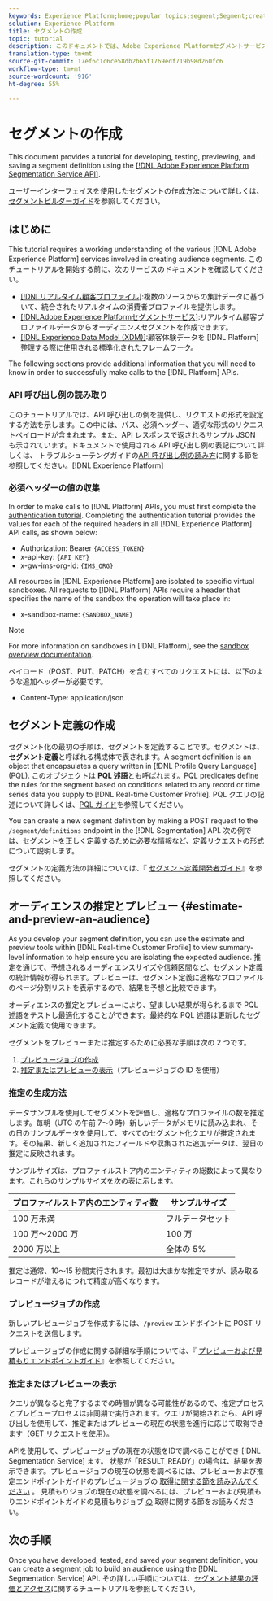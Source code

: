 ```yaml
---
keywords: Experience Platform;home;popular topics;segment;Segment;create segment;segmentation;create a segment;Segmentation Service;
solution: Experience Platform
title: セグメントの作成
topic: tutorial
description: このドキュメントでは、Adobe Experience PlatformセグメントサービスAPIを使用したセグメント定義の開発、テスト、プレビュー、保存に関するチュートリアルを提供します。
translation-type: tm+mt
source-git-commit: 17ef6c1c6ce58db2b65f1769edf719b98d260fc6
workflow-type: tm+mt
source-wordcount: '916'
ht-degree: 55%

---
```



# セグメントの作成

This document provides a tutorial for developing, testing, previewing, and saving a segment definition using the [[!DNL Adobe Experience Platform Segmentation Service API]](../api/getting-started.md).

ユーザーインターフェイスを使用したセグメントの作成方法について詳しくは、[セグメントビルダーガイド](../ui/overview.md)を参照してください。

## はじめに

This tutorial requires a working understanding of the various [!DNL Adobe Experience Platform] services involved in creating audience segments. このチュートリアルを開始する前に、次のサービスのドキュメントを確認してください。

- [[!DNLリアルタイム顧客プロファイル]](../../profile/home.md):複数のソースからの集計データに基づいて、統合されたリアルタイムの消費者プロファイルを提供します。
- [[!DNLAdobe Experience Platformセグメントサービス]](../home.md):リアルタイム顧客プロファイルデータからオーディエンスセグメントを作成できます。
- [[!DNL Experience Data Model (XDM)]](../../xdm/home.md):顧客体験データを [!DNL Platform] 整理する際に使用される標準化されたフレームワーク。

The following sections provide additional information that you will need to know in order to successfully make calls to the [!DNL Platform] APIs.

### API 呼び出し例の読み取り

このチュートリアルでは、API 呼び出しの例を提供し、リクエストの形式を設定する方法を示します。この中には、パス、必須ヘッダー、適切な形式のリクエストペイロードが含まれます。また、API レスポンスで返されるサンプル JSON も示されています。ドキュメントで使用される API 呼び出し例の表記について詳しくは、 トラブルシューテングガイドの[API 呼び出し例の読み方](../../landing/troubleshooting.md#how-do-i-format-an-api-request)に関する節を参照してください。[!DNL Experience Platform]

### 必須ヘッダーの値の収集

In order to make calls to [!DNL Platform] APIs, you must first complete the [authentication tutorial](../../tutorials/authentication.md). Completing the authentication tutorial provides the values for each of the required headers in all [!DNL Experience Platform] API calls, as shown below:

- Authorization: Bearer `{ACCESS_TOKEN}`
- x-api-key: `{API_KEY}`
- x-gw-ims-org-id: `{IMS_ORG}`

All resources in [!DNL Experience Platform] are isolated to specific virtual sandboxes. All requests to [!DNL Platform] APIs require a header that specifies the name of the sandbox the operation will take place in:

- x-sandbox-name: `{SANDBOX_NAME}`

>[!NOTE]
>
>For more information on sandboxes in [!DNL Platform], see the [sandbox overview documentation](../../sandboxes/home.md).

ペイロード（POST、PUT、PATCH）を含むすべてのリクエストには、以下のような追加ヘッダーが必要です。

- Content-Type: application/json

## セグメント定義の作成

セグメント化の最初の手順は、セグメントを定義することです。セグメントは、**セグメント定義**&#x200B;と呼ばれる構成体で表されます。A segment definition is an object that encapsulates a query written in [!DNL Profile Query Language] (PQL). このオブジェクトは **PQL 述語**&#x200B;とも呼ばれます。PQL predicates define the rules for the segment based on conditions related to any record or time series data you supply to [!DNL Real-time Customer Profile]. PQL クエリの記述について詳しくは、[PQL ガイド](../pql/overview.md)を参照してください。

You can create a new segment definition by making a POST request to the `/segment/definitions` endpoint in the [!DNL Segmentation] API. 次の例では、セグメントを正しく定義するために必要な情報など、定義リクエストの形式について説明します。

セグメントの定義方法の詳細については、『 [セグメント定義開発者ガイド](../api/segment-definitions.md#create)』を参照してください。

## オーディエンスの推定とプレビュー {#estimate-and-preview-an-audience}

As you develop your segment definition, you can use the estimate and preview tools within [!DNL Real-time Customer Profile] to view summary-level information to help ensure you are isolating the expected audience. 推定を通じて、予想されるオーディエンスサイズや信頼区間など、セグメント定義の統計情報が得られます。プレビューは、セグメント定義に適格なプロファイルのページ分割リストを表示するので、結果を予想と比較できます。

オーディエンスの推定とプレビューにより、望ましい結果が得られるまで PQL 述語をテストし最適化することができます。最終的な PQL 述語は更新したセグメント定義で使用できます。

セグメントをプレビューまたは推定するために必要な手順は次の 2 つです。

1. [プレビュージョブの作成](#create-a-preview-job)
2. [推定またはプレビューの表示](#view-an-estimate-or-preview)（プレビュージョブの ID を使用）

### 推定の生成方法

データサンプルを使用してセグメントを評価し、適格なプロファイルの数を推定します。毎朝（UTC の午前 7～9 時）新しいデータがメモリに読み込まれ、その日のサンプルデータを使用して、すべてのセグメント化クエリが推定されます。その結果、新しく追加されたフィールドや収集された追加データは、翌日の推定に反映されます。

サンプルサイズは、プロファイルストア内のエンティティの総数によって異なります。これらのサンプルサイズを次の表に示します。

| プロファイルストア内のエンティティ数 | サンプルサイズ |
| ------------------------- | ----------- |
| 100 万未満 | フルデータセット |
| 100 万～2000 万 | 100 万 |
| 2000 万以上 | 全体の 5% |

推定は通常、10～15 秒間実行されます。最初は大まかな推定ですが、読み取るレコードが増えるにつれて精度が高くなります。

### プレビュージョブの作成

新しいプレビュージョブを作成するには、`/preview` エンドポイントに POST リクエストを送信します。

プレビュージョブの作成に関する詳細な手順については、『 [プレビューおよび見積もりエンドポイントガイド](../api/previews-and-estimates.md#create-preview)』を参照してください。

### 推定またはプレビューの表示

クエリが異なると完了するまでの時間が異なる可能性があるので、推定プロセスとプレビュープロセスは非同期で実行されます。クエリが開始されたら、API 呼び出しを使用して、推定またはプレビューの現在の状態を進行に応じて取得できます（GET リクエストを使用）。

APIを使用して、プレビュージョブの現在の状態をIDで調べることができ [!DNL Segmentation Service] ます。 状態が「RESULT_READY」の場合は、結果を表示できます。プレビュージョブの現在の状態を調べるには、プレビューおよび推定エンドポイントガイドのプレビュージョブの [取得に関する節を読み込んでください](../api/previews-and-estimates.md#get-preview) 。 見積もりジョブの現在の状態を調べるには、プレビューおよび見積もりエンドポイントガイドの見積もりジョブ [の](../api/previews-and-estimates.md#get-estimate) 取得に関する節をお読みください。


## 次の手順

Once you have developed, tested, and saved your segment definition, you can create a segment job to build an audience using the [!DNL Segmentation Service] API. その詳しい手順については、[セグメント結果の評価とアクセス](./evaluate-a-segment.md)に関するチュートリアルを参照してください。